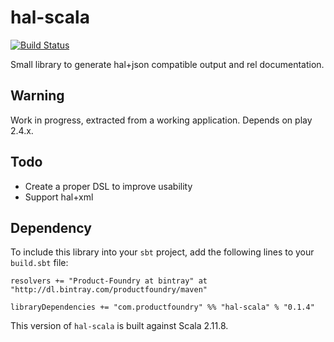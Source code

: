 # hal-scala

[![Build Status](https://travis-ci.org/Product-Foundry/hal-scala.svg?branch=master)](https://travis-ci.org/Product-Foundry/hal-scala)

Small library to generate hal+json compatible output and rel documentation.

Warning
-------

Work in progress, extracted from a working application. Depends on play 2.4.x.

Todo
----
- Create a proper DSL to improve usability
- Support hal+xml

Dependency
----------

To include this library into your `sbt` project, add the following lines to your `build.sbt` file:

    resolvers += "Product-Foundry at bintray" at "http://dl.bintray.com/productfoundry/maven"

    libraryDependencies += "com.productfoundry" %% "hal-scala" % "0.1.4"

This version of `hal-scala` is built against Scala 2.11.8.


